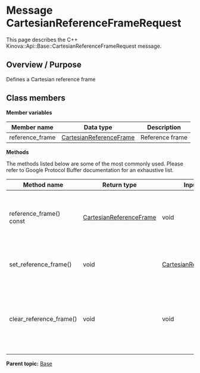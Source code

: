 # Message CartesianReferenceFrameRequest

This page describes the C++ Kinova::Api::Base::CartesianReferenceFrameRequest message.

## Overview / Purpose

Defines a Cartesian reference frame

## Class members

 **Member variables** 

|Member name|Data type|Description|
|-----------|---------|-----------|
|reference\_frame| [CartesianReferenceFrame](enm_Base_CartesianReferenceFrame.md#)|Reference frame|

 **Methods** 

The methods listed below are some of the most commonly used. Please refer to Google Protocol Buffer documentation for an exhaustive list.

|Method name|Return type|Input type|Description|
|-----------|-----------|----------|-----------|
|reference\_frame\(\) const| [CartesianReferenceFrame](enm_Base_CartesianReferenceFrame.md#)|void|Returns the current value of reference\_frame. If the reference\_frame is not set, returns 0.|
|set\_reference\_frame\(\)|void| [CartesianReferenceFrame](enm_Base_CartesianReferenceFrame.md#)|Sets the value of reference\_frame. After calling this, reference\_frame\(\) will return value.|
|clear\_reference\_frame\(\)|void|void|Clears the value of reference\_frame. After calling this, reference\_frame\(\) will return the empty string/empty bytes.|

**Parent topic:** [Base](../references/summary_Base.md)

